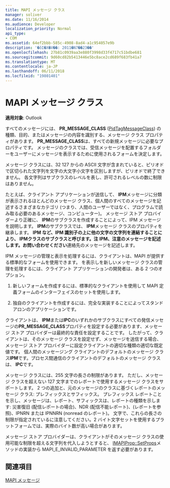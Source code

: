 ```yaml
---
title: MAPI メッセージ クラス
manager: soliver
ms.date: 11/16/2014
ms.audience: Developer
localization_priority: Normal
api_type:
- COM
ms.assetid: 64ef2bbb-585c-4908-8ad4-a1c954057e9b
description: '�ŏI�X�V��: 2011�N7��23��'
ms.openlocfilehash: 27b81c0939aa3e880f3998d33f4717c51bdbe681
ms.sourcegitcommit: 9d60cd82b5413446e5bc8ace2cd689f683fb41a7
ms.translationtype: MT
ms.contentlocale: ja-JP
ms.lasthandoff: 06/11/2018
ms.locfileid: "19801401"
---
```

# <a name="mapi-message-classes"></a>MAPI メッセージ クラス

  
  
**適用対象**: Outlook 
  
すべてのメッセージには、 **PR_MESSAGE_CLASS** ([PidTagMessageClass](pidtagmessageclass-canonical-property.md)) の種類、目的、またはメッセージの内容を識別する、メッセージ クラス プロパティがあります。 **PR_MESSAGE_CLASS**は、すべての新規メッセージに必要なプロパティです。 メッセージのクラスでは、受信メッセージを配置するフォルダーをユーザーにメッセージを表示するために使用されるフォームを決定します。 
  
メッセージ クラスには、32 127 からの ASCII 文字が含まれていると、ピリオドで区切られた文字列を文字の大文字小文字を区別しますが、ピリオドで終了できません。 各文字列はサブクラスのレベルを表し、許可されるレベルの数に制限はありません。 
  
たとえば、クライアント アプリケーションが送信して、 **IPM**メッセージに分類が表示されるほとんどのメッセージ クラス、個人間のすべてのメッセージを記述するさまざまなカテゴリ (つまり、人間のユーザーではなく、プログラムで読み取る必要のあるメッセージ、コンピューター)。 メッセージ ストア プロバイダーより正確に、 **IPM**のサブクラスを作成することによって、IPM メッセージを説明します。 **IPM**のサブクラスでは、 **IPM**メッセージ クラスのプロパティを継承します。 **IPM など、IPM 識別子の上に他の文字の文字列を連結することにより、 **IPM**クラスのサブクラスと呼びます。注** **IPM、注意のメッセージを記述します。お問い合わせください**連絡先のメッセージを記述します。 
  
IPM メッセージの管理と表示を処理するには、クライアントは、MAPI が提供する標準的なフォームを使用できます。 を表示しを新しいメッセージ クラスの管理を処理するには、クライアント アプリケーションの開発者は、ある 2 つのオプション。
  
1. 新しいフォームを作成するには、標準的なクライアントを使用して MAPI 定義フォームのインターフェイスのセットを使用します。
    
2. 独自のクライアントを作成するには、完全な実装することによってスタンドアロンのアプリケーションです。 
    
クライアントは、 **IPM**または**IPC**のいずれかのサブクラスにすべての発信メッセージの**PR_MESSAGE_CLASS**プロパティを設定する必要があります、メッセージ ストア プロバイダーは最終的な責任を設定することです。 したがって、クライアントは、そのメッセージ クラスを設定せず、メッセージを送信する場合、メッセージ ストア プロバイダーに設定クライアントの適切な種類の適切な既定値です。 個人間のメッセージング クライアントのデフォルトのメッセージ クラス**IPM**です。プロセス間通信のクライアントのデフォルトのメッセージ クラスは、 **IPC**です。 
  
メッセージ クラスには、255 文字の長さの制限があります。 ただし、メッセージ クラスを超えない 127 文字までのレポートで使用するメッセージ クラスをサポートします。 2 つの追加と、元のメッセージのクラスに基づくレポートのメッセージ クラス: プレフィックスとサフィックス。 プレフィックス レポートことを示し、メッセージは、レポート、サフィックスは、レポートの種類を示します: 災害復旧 (配信レポートの場合)、NDR (配信不能レポート)、(レポートを参照)、IPNRN または IPNNRN (nonread のレポート)。 文字で、これらの長さの制限が指定されているに注意してください。2 バイト文字セットを使用するプラットフォームでは、実際のバイト数が高い場合があります。 
  
メッセージ ストア プロバイダーは、クライアントがそのメッセージ クラスの使用可能な制限を超える文字列を代入しようとすると、 [IMAPIProp::SetProps](imapiprop-setprops.md)メソッドの実装から MAPI_E_INVALID_PARAMETER を返す必要があります。 
  
## <a name="see-also"></a>関連項目



[MAPI メッセージ](mapi-messages.md)

